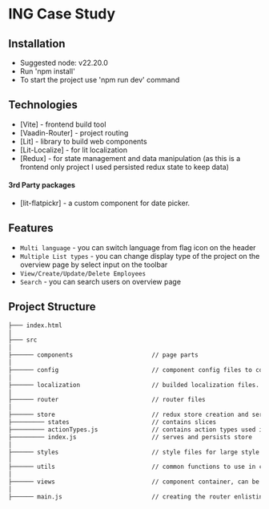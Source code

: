 # ING Case Study

## Installation
- Suggested node: v22.20.0
- Run 'npm install'
- To start the project use 'npm run dev' command

## Technologies
- [Vite] - frontend build tool
- [Vaadin-Router] - project routing
- [Lit] - library to build web components
- [Lit-Localize] - for lit localization
- [Redux] - for state management and data manipulation (as this is a frontend only project I used persisted redux state to keep data)

#### 3rd Party packages
 - [lit-flatpickr] - a custom component for date picker.

## Features
- `Multi language` - you can switch language from flag icon on the header
- `Multiple List types` - you can change display type of the project on the overview page by select input on the toolbar
- `View/Create/Update/Delete Employees`
- `Search` - you can search users on overview page

## Project Structure
``` bash
├─── index.html
│
├─── src
│
├────── components                      // page parts
│
├────── config                          // component config files to collect in one place. Main purpose is collecting all static information under one folder
│
├────── localization                    // builded localization files. No need to change, automatically created by lit localization
│
├────── router                          // router files
│
├────── store                           // redux store creation and services
├───────── states                       // contains slices
├───────── actionTypes.js               // contains action types used in slices
├───────── index.js                     // serves and persists store
│
├────── styles                          // style files for large style enlistings
│
├────── utils                           // common functions to use in components, views,... etc.
│
├────── views                           // component container, can be considered as pages
│
├────── main.js                         // creating the router enlisting on index.html
```

